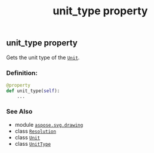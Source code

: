 ﻿---
title: unit_type property
second_title: Aspose.SVG for Python via .NET API References
description: 
type: docs
weight: 240
url: /python-net/aspose.svg.drawing/resolution/unit_type/
is_root: false
---

## unit_type property


Gets the unit type of the [`Unit`](/svg/python-net/aspose.svg.drawing/unit).
### Definition:
```python
@property
def unit_type(self):
    ...
```

### See Also
* module [`aspose.svg.drawing`](../../)
* class [`Resolution`](/svg/python-net/aspose.svg.drawing/resolution)
* class [`Unit`](/svg/python-net/aspose.svg.drawing/unit)
* class [`UnitType`](/svg/python-net/aspose.svg.drawing/unittype)
